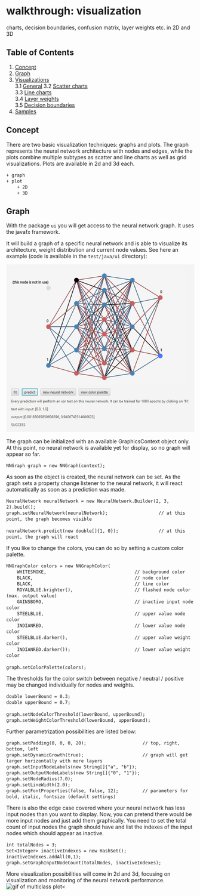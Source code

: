 # walkthrough: visualization
charts, decision boundaries, confusion matrix, layer weights etc. in 2D and 3D

## Table of Contents
1. [Concept](#concept)  
2. [Graph](#graph)
3. [Visualizations](#visualizations)  
   3.1 [General](#general)
   3.2 [Scatter charts](#scatter-charts)  
   3.3 [Line charts](#line-charts)  
   3.4 [Layer weights](#layer-weights)  
   3.5 [Decision boundaries](#decision-boundaries)  
4. [Samples](#samples)

## Concept
There are two basic visualization techniques: graphs and plots. The graph represents the neural network architecture
with nodes and edges, while the plots combine multiple subtypes as scatter and line charts as well as grid visualizations. 
Plots are available in 2d and 3d each.  

    + graph
    + plot
        + 2D
        + 3D

## Graph
With the package `ui` you will get access to the neural network graph. It uses the javafx framework.

It will build a graph of a specific neural network and is able to visualize its architecture, weight distribution and current
node values. See here an example (code is available in the `test/java/ui` directory):

![graph of neural network](img/neural_network_graph.png)

The graph can be initialized with an available GraphicsContext object only. At this point, no neural network is available yet
for display, so no graph will appear so far.

    NNGraph graph = new NNGraph(context);

As soon as the object is created, the neural network can be set. As the graph sets a property change listener to the neural
network, it will react automatically as soon as a prediction was made.

    NeuralNetwork neuralNetwork = new NeuralNetwork.Builder(2, 3, 2).build();
    graph.setNeuralNetwork(neuralNetwork);                   // at this point, the graph becomes visible
    
    neuralNetwork.predict(new double[]{1, 0});               // at this point, the graph will react

If you like to change the colors, you can do so by setting a custom color palette.

    NNGraphColor colors = new NNGraphColor(    
        WHITESMOKE,                                 // background color
        BLACK,                                      // node color
        BLACK,                                      // line color
        ROYALBLUE.brighter(),                       // flashed node color (max. output value)
        GAINSBORO,                                  // inactive input node color
        STEELBLUE,                                  // upper value node color
        INDIANRED,                                  // lower value node color
        STEELBLUE.darker(),                         // upper value weight color
        INDIANRED.darker());                        // lower value weight color
        
    graph.setColorPalette(colors);

The thresholds for the color switch between negative / neutral / positive may be changed individually for nodes and weights.

    double lowerBound = 0.3;
    double upperBound = 0.7;
    
    graph.setNodeColorThreshold(lowerBound, upperBound);
    graph.setWeightColorThreshold(lowerBound, upperBound);

Further parametrization possibilities are listed below:

    graph.setPadding(0, 0, 0, 20);                     // top, right, bottom, left
    graph.setDynamicGrowth(true);                      // graph will get larger horizontally with more layers
    graph.setInputNodeLabels(new String[]{"a", "b"});
    graph.setOutputNodeLabels(new String[]{"0", "1"});
    graph.setNodeRadius(7.0);
    graph.setLineWidth(2.0);
    graph.setFontProperties(false, false, 12);         // parameters for bold, italic, fontsize (default settings)

There is also the edge case covered where your neural network has less input nodes than you want to display.
Now, you can pretend there would be more input nodes and just add them graphically. You need to set the
total count of input nodes the graph should have and list the indexes of the input nodes which should appear as inactive.

    int totalNodes = 3;
    Set<Integer> inactiveIndexes = new HashSet();
    inactiveIndexes.addAll(0,1);
    graph.setGraphInputNodeCount(totalNodes, inactiveIndexes);

More visualization possibilities will come in 2d and 3d, focusing on visualization and monitoring of the neural network performance.  
![gif of multiclass plot<](doc/img/decision_boundary_3dplot.gif)

